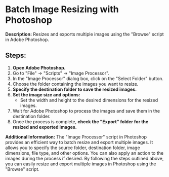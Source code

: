 # Batch Image Resizing with Photoshop

**Description:** Resizes and exports multiple images using the "Browse" script in Adobe Photoshop.

## Steps:

1. **Open Adobe Photoshop.**
2. Go to "File" -> "Scripts" -> "Image Processor".
3. In the "Image Processor" dialog box, click on the "Select Folder" button.
4. Choose the folder containing the images you want to resize.
5. **Specify the destination folder to save the resized images.**
6. **Set the image size and options:**
    - Set the width and height to the desired dimensions for the resized images.
7. Wait for Adobe Photoshop to process the images and save them in the destination folder.
8. Once the process is complete, **check the "Export" folder for the resized and exported images.**

**Additional Information:** The "Image Processor" script in Photoshop provides an efficient way to batch resize and export multiple images. It allows you to specify the source folder, destination folder, image dimensions, file type, and other options. You can also apply an action to the images during the process if desired. By following the steps outlined above, you can easily resize and export multiple images in Photoshop using the "Browse" script.
